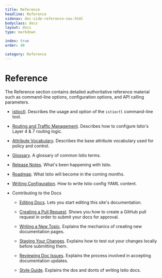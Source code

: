 ```yaml
---
title: Reference
headline: Reference
sidenav: doc-side-reference-nav.html
bodyclass: docs
layout: docs
type: markdown

index: true
order: 40

category: Reference
---
```


# Reference

The Reference section contains detailed authoritative reference
material such as command-line options, configuration options,
and API calling parameters.

- [istioctl](./istioctl.md). Describes the usage and option of the `istioctl` command-line
tool.

- [Routing and Traffic Management](./routing-and-traffic-management.md). Describes how to 
configure Istio's Layer 4 & 7 routing logic.

- [Attribute Vocabulary](./attribute-vocabulary.md). Describes the base attribute
vocabulary used for policy and control.

- [Glossary](./glossary.html). A glossary of common Istio terms.

- [Release Notes](./release-notes.html). What's been happening with Istio.

- [Roadmap](./release-roadmap.html). What Istio will become in the coming months.

- [Writing Configuration](./writing-config.html). How to write Istio config YAML content.

- Contributing to the Docs

    - [Editing Docs](./contribute/editing.html). Lets you start editing this
    site's documentation.
    
    - [Creating a Pull Request](./contribute/creating-a-pull-request.html). Shows you
    how to create a GitHub pull request in order to submit your docs for approval.
    
    - [Writing a New Topic](./contribute/writing-a-new-topic.html). Explains the
    mechanics of creating new documentation pages.
    
    - [Staging Your Changes](./contribute/staging-your-changes.html). Explains how
    to test out your changes locally before submitting them.
    
    - [Reviewing Doc Issues](./contribute/reviewing-doc-issues.html). Explains
    the process involved in accepting documentation updates.
    
    - [Style Guide](./contribute/style-guide.html). Explains the dos and donts
    of writing Istio docs.
    
